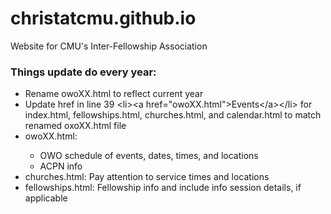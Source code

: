 # christatcmu.github.io
Website for CMU's Inter-Fellowship Association

<h3>Things update do every year: </h3>
<ul>
  <li>Rename owoXX.html to reflect current year</li>
  <li>Update href in line 39 &lt;li&gt;&lt;a href="owoXX.html"&gt;Events&lt;/a&gt;&lt;/li&gt; for index.html, fellowships.html, churches.html, and calendar.html to match renamed oxoXX.html file
  <li>owoXX.html:</li>
  <ul>
    <li>OWO schedule of events, dates, times, and locations</li>
    <li>ACPN info</li>
  </ul>
<li>churches.html: Pay attention to service times and locations</li>
<li>fellowships.html: Fellowship info and include info session details, if applicable</li>
</ul>

